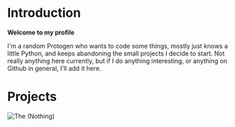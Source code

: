 # Introduction
**Welcome to my profile**

I'm a random Protogen who wants to code some things, mostly just knows a little Python, and keeps abandoning the small projects I decide to start. Not really anything here currently, but if I do anything interesting, or anything on Github in general, I'll add it here.

# Projects
![The (Nothing)](https://cdn.discordapp.com/attachments/823991583460425778/861792719939567616/theSmallRectShadow.png)
